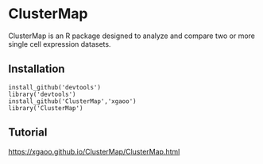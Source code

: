 # ClusterMap

ClusterMap is an R package designed to analyze and compare two or more single cell expression datasets. 

## Installation

```{r}
install_github('devtools')  
library('devtools')  
install_github('ClusterMap','xgaoo')  
library('ClusterMap')  
```

## Tutorial

https://xgaoo.github.io/ClusterMap/ClusterMap.html